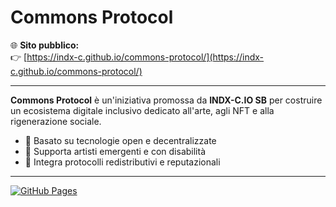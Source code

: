 # Commons Protocol

🌐 **Sito pubblico:**  
👉 [https://indx-c.github.io/commons-protocol/](https://indx-c.github.io/commons-protocol/)

---

**Commons Protocol** è un'iniziativa promossa da **INDX-C.IO SB** per costruire un ecosistema digitale inclusivo dedicato all'arte, agli NFT e alla rigenerazione sociale.

- 🔁 Basato su tecnologie open e decentralizzate
- 🎨 Supporta artisti emergenti e con disabilità
- 🧩 Integra protocolli redistributivi e reputazionali

---

[![GitHub Pages](https://img.shields.io/badge/GitHub-Pages-blue?logo=github)](https://indx-c.github.io/commons-protocol/)
